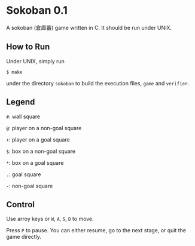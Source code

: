 # Sokoban 0.1
A sokoban (倉庫番) game written in C. It should be run under UNIX.

## How to Run
Under UNIX, simply run
```
$ make
```
under the directory `sokoban` to build the execution files, `game` and `verifier`.

## Legend
`#`: wall square

`@`: player on a non-goal square

`+`: player on a goal square

`$`: box on a non-goal square

`*`: box on a goal square

`.`: goal square

`-`: non-goal square

## Control
Use arroy keys or `W`, `A`, `S`, `D` to move.

Press `P` to pause. You can either resume, go to the next stage, or quit the game directly.
